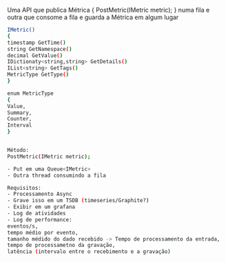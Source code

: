 Uma API que publica Métrica { PostMetric(IMetric metric); } numa fila e
outra que consome a fila e guarda a Métrica em algum lugar

```bash
IMetric()
{
timestamp GetTime()
string GetNamespace()
decimal GetValue()
IDictionaty<string,string> GetDetails()
IList<string> GetTags()
MetricType GetType()
}

enum MetricType
{
Value,
Summary,
Counter,
Interval
}


Método:
PostMetric(IMetric metric);

- Put em uma Queue<IMetric>
- Outra thread consumindo a fila

Requisitos:
- Processamento Async
- Grave isso em um TSDB (timeseries/Graphite?)
- Exibir em um grafana
- Log de atividades
- Log de performance:
eventos/s,
tempo médio por evento,
tamanho médido do dado recebido -> Tempo de processamento da entrada,
tempo de processametno da gravação,
latência (intervalo entre o recebimento e a gravação)